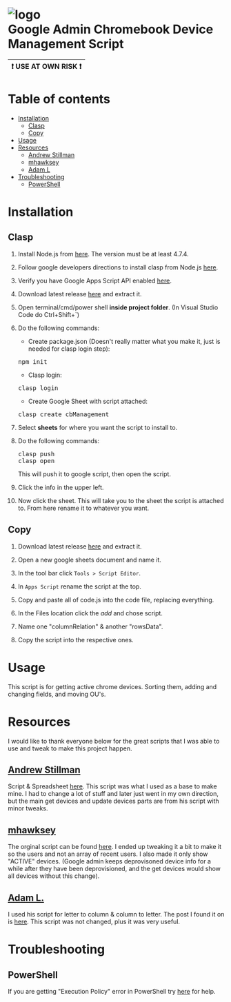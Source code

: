 # ![logo](https://www.gstatic.com/images/branding/product/2x/apps_script_48dp.png)<br> Google Admin Chromebook  Device Management Script

<link href="https://fonts.googleapis.com/icon?family=Material+Icons"
      rel="stylesheet">
<link href="//fonts.googleapis.com/css2?family=Material+Icons+Outlined"
      rel="stylesheet">

<!-- 
<i class="material-icons">code</i>
https://fonts.google.com/icons

https://wordpress.com/support/markdown-quick-reference/

https://marketplace.visualstudio.com/items?itemName=bierner.markdown-preview-github-styles

https://gist.github.com/rxaviers/7360908

https://stackoverflow.com/questions/58737436/how-to-create-a-good-looking-notification-or-warning-box-in-github-flavoured-mar -->

| :exclamation: USE AT OWN RISK :exclamation: |
|---------------------------------------------|


Table of contents
=================

<!--ts-->
   * [Installation](#installation)
      * [Clasp](#clasp)
      * [Copy](#copy)
   * [Usage](#usage)
   * [Resources](#resources)
     * [Andrew Stillman](#andrew-stillman)
     * [mhawksey](#mhawksey)
     * [Adam L](#adam-l)
   * [Troubleshooting](#troubleshooting)
     * [PowerShell](#powershell)
<!--te-->

Installation
============

Clasp
-----

1. Install Node.js from [here](https://nodejs.org/en/). The version must be at least 4.7.4.

2. Follow google developers directions to install clasp from Node.js [here](https://developers.google.com/apps-script/guides/clasp#requirements).

3. Verify you have Google Apps Script API enabled [here](https://script.google.com/home/usersettings).

4. Download latest release [here](https://github.com/myxxmikeyxx/Google-Chromebook-Admin-Script/releases/latest) and extract it.

5. Open terminal/cmd/power shell **inside project folder**. (In Visual Studio Code do Ctrl+Shift+`)

6. Do the following commands: 
   * Create package.json (Doesn't really matter what you make it, just is needed for clasp login step):
   <pre>
   npm init
   </pre>
   * Clasp login:
   <pre>
   clasp login
   </pre>
   * Create Google Sheet with script attached:
   <pre>
   clasp create cbManagement
   </pre>

7. Select **sheets** for where you want the script to install to.

8. Do the following commands: 
   <pre>
   clasp push
   clasp open
   </pre> This will push it to google script, then open the script.

9. Click the <span class="material-icons-outlined">info</span> in the upper left. 

10. Now click the sheet. This will take you to the sheet the script is attached to. From here rename it to whatever you want.


Copy
----
1. Download latest release [here](https://github.com/myxxmikeyxx/Google-Chromebook-Admin-Script/releases/latest) and extract it.

2. Open a new google sheets document and name it.

3. In the tool bar click ```Tools > Script Editor```.

4. In ```Apps Script``` rename the script at the top.

5. Copy and paste all of code.js into the code file, replacing everything.
6. In the Files location click the <i class="material-icons">add</i> and chose script.
7. Name one "columnRelation" & another "rowsData".
8. Copy the script into the respective ones.

Usage
=====

This script is for getting active chrome devices. Sorting them, adding and changing fields, and moving OU's. 


Resources
=========
I would like to thank everyone below for the great scripts that I was able to use and tweak to make this project happen.

[Andrew Stillman](https://www.linkedin.com/in/astillman)
---------------
Script & Spreadsheet [here](http://chromebookedu.blogspot.com/2014/02/a-new-script-for-chromebook-admins-via.html).
This script was what I used as a base to make mine. I had to change a lot of stuff and later just went in my own direction, but the main get devices and update devices parts are from his script with minor tweaks.

[mhawksey](https://github.com/mhawksey)
----------
The orginal script can be found [here](https://gist.github.com/mhawksey/51a1501493787bc5b7f1). I ended up tweaking it a bit to make it so the users and not an array of recent users. I also made it only show "ACTIVE" devices. (Google admin keeps deprovisoned device info for a while after they have been deprovisioned, and the get devices would show all devices without this change).

[Adam L.](https://stackoverflow.com/users/1373663/adaml)
-------
I used his script for letter to column & column to letter. The post I found it on is [here](https://stackoverflow.com/questions/21229180/convert-column-index-into-corresponding-column-letter). This script was not changed, plus it was very useful.


Troubleshooting
================

PowerShell
----------
If you are getting "Execution Policy" error in PowerShell try [here](https://tecadmin.net/powershell-running-scripts-is-disabled-system/) for help.


